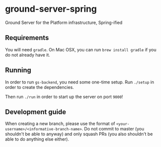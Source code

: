 # ground-server-spring
Ground Server for the Platform infrastructure, Spring-ified

## Requirements
You will need `gradle`. On Mac OSX, you can run `brew install gradle` if you do not already have it.

## Running
In order to run `gs-backend`, you need some one-time setup. Run `./setup` in order to create the dependencies.

Then run `./run` in order to start up the server on port `9000`!

## Development guide

When creating a new branch, please use the format of `<your-username>/<informative-branch-name>`. Do not commit to master (you shouldn't be able to anyway) and only squash PRs (you also shouldn't be able to do anything else either).

